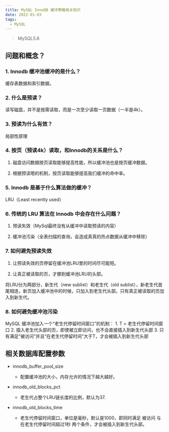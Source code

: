 ```yaml
---
title: MySQL InnoDB 缓冲策略相关知识
date: 2022-01-03
tags:
  - MySQL
---
```


> MySQL5.6

## 问题和概念？

### 1. Innodb 缓冲池缓冲的是什么？

缓存表数据和索引数据。

### 2. 什么是预读？

读写磁盘，并不是按需读取，而是一次至少读取一页数据（一半是4k）。

### 3. 预读为什么有效？

局部性原理

### 4. 按页（预读4k）读取，和Innodb的关系是什么？

1. 磁盘访问数据按页读取能够提高性能，所以缓冲池也是按页缓冲数据。

2. 根据预读嗯的机制，按页读取能够提高我们缓冲的命中率。

### 5. Innodb 是基于什么算法做的缓冲？

LRU（Least recently used）

### 6. 传统的 LRU 算法在 Innodb 中会存在什么问题？

1. 预读失效（MySql最终没有从缓冲中读取预读的内容）

2. 缓冲池污染（全表扫描的查询，会造成真真的热点数据从缓冲中移除）

### 7. 如何避免预读失效

1. 让预读失效的页停留在缓冲池LRU里的时间尽可能短。

2. 让真正被读取的页，才挪到缓冲池LRU的头部。

将LRU分为两部分，新生代（new sublist）和老生代（old sublist），新老生代首尾相连，新页加入缓冲池中的时候，只加入到老生代头部。只有真正被读取的页加入到新生代。

### 8. 如何避免缓冲池污染

MySQL 缓冲池加入一个“老生代停留时间窗口”的机制： 1. T = 老生代停留时间窗口 2. 插入老生代头部的页，即使被立即访问，也不会直接插入到新生代头部 3. 只有满足“被访问”并且“在老生代停留时间”大于T，才会被插入到新生代头部

## 相关数据库配置参数

- innodb_buffer_pool_size

	- 配置缓冲池的大小，内存允许的情况下越大越好。

- innodb_old_blocks_pct

	- 老生代占整个LRU链长度的比例，默认为37.

- innodb_old_blocks_time

	- 老生代停留时间窗口，单位是毫秒，默认是1000，即同时满足 被访问 与 在老生代停留时间超过1秒 两个条件，才会被插入到新生代头部。

